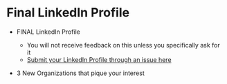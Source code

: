 # Final LinkedIn Profile 

- FINAL LinkedIn Profile
  - You will not receive feedback on this unless you specifically ask for it 
  - [Submit your LinkedIn Profile through an issue here](https://github.com/ga-dc-outcomes/linkedin-profile) 

- 3 New Organizations that pique  your interest
